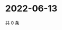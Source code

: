 # 2022-06-13

共 0 条

<!-- BEGIN WEIBO -->
<!-- 最后更新时间 Mon Jun 13 2022 21:34:41 GMT+0800 (China Standard Time) -->

<!-- END WEIBO -->
